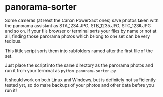 # panorama-sorter

Some cameras (at least the Canon PowerShot ones) save photos taken with the panorama assistant as STA_1234.JPG, STB_1235.JPG, STC_1236.JPG and so on. If your file browser or terminal sorts your files by name or not at all, finding those panorama photos which belong to one set can be very tedious.

This little script sorts them into subfolders named after the first file of the set.

Just place the script into the same directory as the panorama photos and run it from your terminal as `python panorama-sorter.py`.

It should work on both Linux and Windows, but is definitely not sufficiently tested yet, so do make backups of your photos and other data before you run it!
